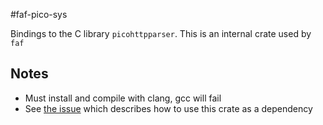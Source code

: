 #faf-pico-sys

Bindings to the C library `picohttpparser`. This is an internal crate used by `faf`

## Notes
* Must install and compile with clang, gcc will fail
* See [the issue](https://github.com/seanmonstar/httparse/issues/85#issuecomment-787563457) which describes how to use this crate as a dependency
